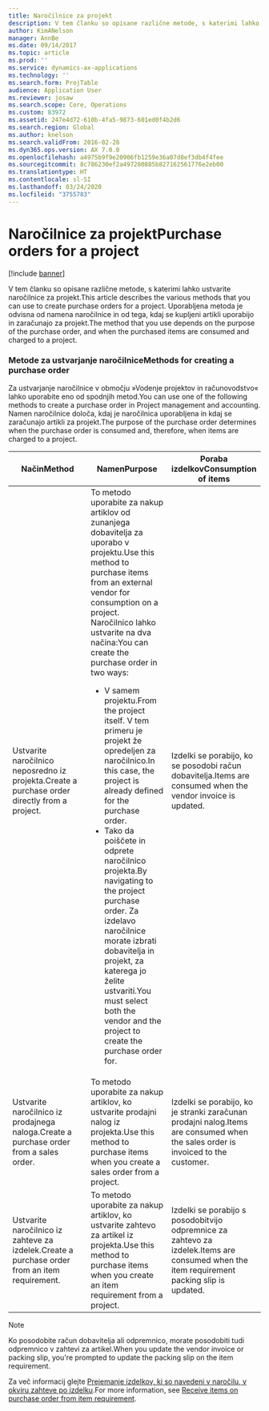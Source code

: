 ```yaml
---
title: Naročilnice za projekt
description: V tem članku so opisane različne metode, s katerimi lahko ustvarite naročilnice za projekt. Uporabljena metoda je odvisna od namena naročilnice in od tega, kdaj se kupljeni artikli uporabijo in zaračunajo za projekt.
author: KimANelson
manager: AnnBe
ms.date: 09/14/2017
ms.topic: article
ms.prod: ''
ms.service: dynamics-ax-applications
ms.technology: ''
ms.search.form: ProjTable
audience: Application User
ms.reviewer: josaw
ms.search.scope: Core, Operations
ms.custom: 83972
ms.assetid: 247e4d72-610b-4fa5-9873-601ed0f4b2d6
ms.search.region: Global
ms.author: knelson
ms.search.validFrom: 2016-02-28
ms.dyn365.ops.version: AX 7.0.0
ms.openlocfilehash: a4975b9f9e20906fb1259e36a07d8ef3db4f4fee
ms.sourcegitcommit: 8c786230ef2a497280885b827162561776e2eb00
ms.translationtype: HT
ms.contentlocale: sl-SI
ms.lasthandoff: 03/24/2020
ms.locfileid: "3755783"
---
```

# <a name="purchase-orders-for-a-project"></a><span data-ttu-id="40c27-104">Naročilnice za projekt</span><span class="sxs-lookup"><span data-stu-id="40c27-104">Purchase orders for a project</span></span>

[!include [banner](../includes/banner.md)]

<span data-ttu-id="40c27-105">V tem članku so opisane različne metode, s katerimi lahko ustvarite naročilnice za projekt.</span><span class="sxs-lookup"><span data-stu-id="40c27-105">This article describes the various methods that you can use to create purchase orders for a project.</span></span> <span data-ttu-id="40c27-106">Uporabljena metoda je odvisna od namena naročilnice in od tega, kdaj se kupljeni artikli uporabijo in zaračunajo za projekt.</span><span class="sxs-lookup"><span data-stu-id="40c27-106">The method that you use depends on the purpose of the purchase order, and when the purchased items are consumed and charged to a project.</span></span>

### <a name="methods-for-creating-a-purchase-order"></a><span data-ttu-id="40c27-107">Metode za ustvarjanje naročilnice</span><span class="sxs-lookup"><span data-stu-id="40c27-107">Methods for creating a purchase order</span></span>

<span data-ttu-id="40c27-108">Za ustvarjanje naročilnice v območju »Vodenje projektov in računovodstvo« lahko uporabite eno od spodnjih metod.</span><span class="sxs-lookup"><span data-stu-id="40c27-108">You can use one of the following methods to create a purchase order in Project management and accounting.</span></span> <span data-ttu-id="40c27-109">Namen naročilnice določa, kdaj je naročilnica uporabljena in kdaj se zaračunajo artikli za projekt.</span><span class="sxs-lookup"><span data-stu-id="40c27-109">The purpose of the purchase order determines when the purchase order is consumed and, therefore, when items are charged to a project.</span></span>

<table>
<colgroup>
<col width="33%" />
<col width="33%" />
<col width="33%" />
</colgroup>
<thead>
<tr class="header">
<th><span data-ttu-id="40c27-110">Način</span><span class="sxs-lookup"><span data-stu-id="40c27-110">Method</span></span></th>
<th><span data-ttu-id="40c27-111">Namen</span><span class="sxs-lookup"><span data-stu-id="40c27-111">Purpose</span></span></th>
<th><span data-ttu-id="40c27-112">Poraba izdelkov</span><span class="sxs-lookup"><span data-stu-id="40c27-112">Consumption of items</span></span></th>
</tr>
</thead>
<tbody>
<tr class="odd">
<td><span data-ttu-id="40c27-113">Ustvarite naročilnico neposredno iz projekta.</span><span class="sxs-lookup"><span data-stu-id="40c27-113">Create a purchase order directly from a project.</span></span></td>
<td><span data-ttu-id="40c27-114">To metodo uporabite za nakup artiklov od zunanjega dobavitelja za uporabo v projektu.</span><span class="sxs-lookup"><span data-stu-id="40c27-114">Use this method to purchase items from an external vendor for consumption on a project.</span></span> <span data-ttu-id="40c27-115">Naročilnico lahko ustvarite na dva načina:</span><span class="sxs-lookup"><span data-stu-id="40c27-115">You can create the purchase order in two ways:</span></span>
<ul>
<li><span data-ttu-id="40c27-116">V samem projektu.</span><span class="sxs-lookup"><span data-stu-id="40c27-116">From the project itself.</span></span> <span data-ttu-id="40c27-117">V tem primeru je projekt že opredeljen za naročilnico.</span><span class="sxs-lookup"><span data-stu-id="40c27-117">In this case, the project is already defined for the purchase order.</span></span></li>
<li><span data-ttu-id="40c27-118">Tako da poiščete in odprete naročilnico projekta.</span><span class="sxs-lookup"><span data-stu-id="40c27-118">By navigating to the project purchase order.</span></span> <span data-ttu-id="40c27-119">Za izdelavo naročilnice morate izbrati dobavitelja in projekt, za katerega jo želite ustvariti.</span><span class="sxs-lookup"><span data-stu-id="40c27-119">You must select both the vendor and the project to create the purchase order for.</span></span></li>
</ul></td>
<td><span data-ttu-id="40c27-120">Izdelki se porabijo, ko se posodobi račun dobavitelja.</span><span class="sxs-lookup"><span data-stu-id="40c27-120">Items are consumed when the vendor invoice is updated.</span></span></td>
</tr>
<tr class="even">
<td><span data-ttu-id="40c27-121">Ustvarite naročilnico iz prodajnega naloga.</span><span class="sxs-lookup"><span data-stu-id="40c27-121">Create a purchase order from a sales order.</span></span></td>
<td><span data-ttu-id="40c27-122">To metodo uporabite za nakup artiklov, ko ustvarite prodajni nalog iz projekta.</span><span class="sxs-lookup"><span data-stu-id="40c27-122">Use this method to purchase items when you create a sales order from a project.</span></span></td>
<td><span data-ttu-id="40c27-123">Izdelki se porabijo, ko je stranki zaračunan prodajni nalog.</span><span class="sxs-lookup"><span data-stu-id="40c27-123">Items are consumed when the sales order is invoiced to the customer.</span></span></td>
</tr>
<tr class="odd">
<td><span data-ttu-id="40c27-124">Ustvarite naročilnico iz zahteve za izdelek.</span><span class="sxs-lookup"><span data-stu-id="40c27-124">Create a purchase order from an item requirement.</span></span></td>
<td><span data-ttu-id="40c27-125">To metodo uporabite za nakup artiklov, ko ustvarite zahtevo za artikel iz projekta.</span><span class="sxs-lookup"><span data-stu-id="40c27-125">Use this method to purchase items when you create an item requirement from a project.</span></span></td>
<td><span data-ttu-id="40c27-126">Izdelki se porabijo s posodobitvijo odpremnice za zahtevo za izdelek.</span><span class="sxs-lookup"><span data-stu-id="40c27-126">Items are consumed when the item requirement packing slip is updated.</span></span></td>
</tr>
</tbody>
</table>

> [!NOTE] 
> <span data-ttu-id="40c27-127">Ko posodobite račun dobavitelja ali odpremnico, morate posodobiti tudi odpremnico v zahtevi za artikel.</span><span class="sxs-lookup"><span data-stu-id="40c27-127">When you update the vendor invoice or packing slip, you're prompted to update the packing slip on the item requirement.</span></span>

<span data-ttu-id="40c27-128">Za več informacij glejte [Prejemanje izdelkov, ki so navedeni v naročilu, v okviru zahteve po izdelku](tasks/receive-items-purchase-order-item-requirement.md).</span><span class="sxs-lookup"><span data-stu-id="40c27-128">For more information, see [Receive items on purchase order from item requirement](tasks/receive-items-purchase-order-item-requirement.md).</span></span>

